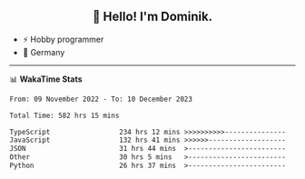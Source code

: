 <h2 align="center">👋 Hello! I'm Dominik.</h2>

- ⚡ Hobby programmer
- 📍 Germany

---
📊 **WakaTime Stats**
<!--START_SECTION:waka-->

```txt
From: 09 November 2022 - To: 10 December 2023

Total Time: 582 hrs 15 mins

TypeScript                 234 hrs 12 mins >>>>>>>>>>---------------   40.23 %
JavaScript                 132 hrs 41 mins >>>>>>-------------------   22.79 %
JSON                       31 hrs 44 mins  >------------------------   05.45 %
Other                      30 hrs 5 mins   >------------------------   05.17 %
Python                     26 hrs 37 mins  >------------------------   04.57 %
```

<!--END_SECTION:waka-->
